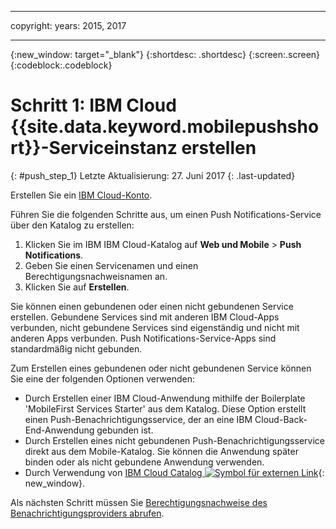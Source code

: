 
---

copyright:
 years: 2015, 2017

---

{:new_window: target="_blank"}
{:shortdesc: .shortdesc}
{:screen:.screen}
{:codeblock:.codeblock}

# Schritt 1: IBM Cloud {{site.data.keyword.mobilepushshort}}-Serviceinstanz erstellen
{: #push_step_1}
Letzte Aktualisierung: 27. Juni 2017
{: .last-updated}

Erstellen Sie ein [IBM Cloud-Konto](https://console.bluemix.net/registration/).

Führen Sie die folgenden Schritte aus, um einen Push Notifications-Service über den Katalog zu erstellen:

1. Klicken Sie im IBM IBM Cloud-Katalog auf **Web und Mobile** > **Push Notifications**.
2. Geben Sie einen Servicenamen und einen Berechtigungsnachweisnamen an. 
3. Klicken Sie auf **Erstellen**. 

Sie können einen gebundenen oder einen nicht gebundenen Service erstellen. Gebundene Services sind mit anderen IBM Cloud-Apps verbunden, nicht gebundene Services sind eigenständig und nicht mit anderen Apps verbunden. Push Notifications-Service-Apps sind standardmäßig nicht gebunden.

Zum Erstellen eines gebundenen oder nicht gebundenen Service können Sie eine der folgenden Optionen verwenden:

- Durch Erstellen einer IBM Cloud-Anwendung mithilfe der Boilerplate 'MobileFirst Services Starter' aus dem Katalog. Diese Option erstellt einen Push-Benachrichtigungsservice, der an eine IBM Cloud-Back-End-Anwendung gebunden ist.
- Durch Erstellen eines nicht gebundenen Push-Benachrichtigungsservice direkt aus dem Mobile-Katalog. Sie können die Anwendung später binden oder als nicht gebundene Anwendung verwenden. 
- Durch Verwendung von [IBM Cloud Catalog ![Symbol für externen Link](../../icons/launch-glyph.svg "Symbol für externen Link")](https://console.ng.bluemix.net/catalog/){: new_window}.


Als nächsten Schritt müssen Sie [Berechtigungsnachweise des Benachrichtigungsproviders abrufen](push_step_1.html).




